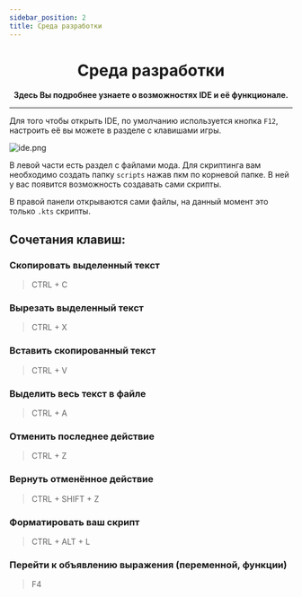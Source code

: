 ```yaml
---
sidebar_position: 2
title: Среда разработки
---
```


<div align="center">

# Среда разработки

**Здесь Вы подробнее узнаете о возможностях IDE и её функционале.**

<TitleImg id='first-script' />

---

</div>

Для того чтобы открыть IDE, по умолчанию используется кнопка `F12`, настроить её вы можете в разделе с клавишами игры.

![ide.png](@site/static/img/images/ide.png)

В левой части есть раздел с файлами мода. Для скриптинга вам необходимо создать папку `scripts` нажав пкм по корневой папке.
В ней у вас появится возможность создавать сами скрипты.

В правой панели открываются сами файлы, на данный момент это только `.kts` скрипты.

## Сочетания клавиш:

### Скопировать выделенный текст

> CTRL + C

### Вырезать выделенный текст

> CTRL + X

### Вставить скопированный текст

> CTRL + V

### Выделить весь текст в файле

> CTRL + A

### Отменить последнее действие

> CTRL + Z

### Вернуть отменённое действие

> CTRL + SHIFT + Z

### Форматировать ваш скрипт

> CTRL + ALT + L

### Перейти к объявлению выражения (переменной, функции)

> F4
